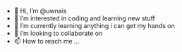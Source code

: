 - 👋 Hi, I’m @uwnais
- 👀 I’m interested in coding and learning new stuff
- 🌱 I’m currently learning anything i can get my hands on
- 💞️ I’m looking to collaborate on 
- 📫 How to reach me ...

<!---
uwnais/uwnais is a ✨ special ✨ repository because its `README.md` (this file) appears on your GitHub profile.
You can click the Preview link to take a look at your changes.
--->

